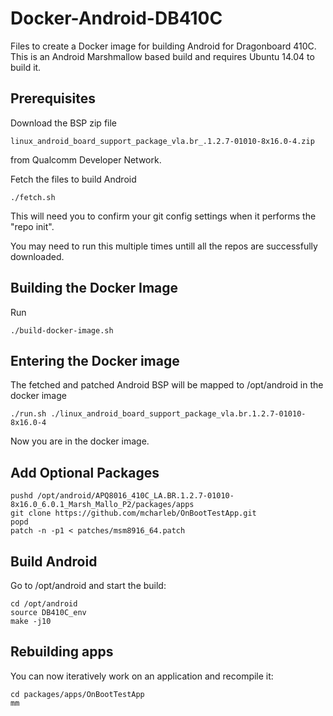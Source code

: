 # Docker-Android-DB410C

Files to create a Docker image for building Android for Dragonboard 410C.
This is an Android Marshmallow based build and requires Ubuntu 14.04 to build it.

## Prerequisites

Download the BSP zip file
```
linux_android_board_support_package_vla.br_.1.2.7-01010-8x16.0-4.zip
```
from Qualcomm Developer Network.

Fetch the files to build Android
```
./fetch.sh
```
This will need you to confirm your git config settings when it performs the "repo init".

You may need to run this multiple times untill all the repos are successfully downloaded.

## Building the Docker Image

Run
```
./build-docker-image.sh
```

## Entering the Docker image

The fetched and patched Android BSP will be mapped to /opt/android in the docker image

```
./run.sh ./linux_android_board_support_package_vla.br.1.2.7-01010-8x16.0-4
```
Now you are in the docker image.

## Add Optional Packages

```
pushd /opt/android/APQ8016_410C_LA.BR.1.2.7-01010-8x16.0_6.0.1_Marsh_Mallo_P2/packages/apps
git clone https://github.com/mcharleb/OnBootTestApp.git
popd
patch -n -p1 < patches/msm8916_64.patch
```

## Build Android

Go to /opt/android and start the build:
```
cd /opt/android
source DB410C_env
make -j10
```

## Rebuilding apps

You can now iteratively work on an application and recompile it:
```
cd packages/apps/OnBootTestApp
mm
```
